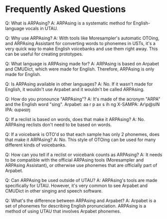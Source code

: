# Frequently Asked Questions

Q: What is ARPAsing?
A: ARPAsing is a systematic method for English-language vocals in UTAU.

Q: Why use ARPAsing?
A: With tools like Moresampler's automatic OTOing, and ARPAsing Assistant for converting words to phonemes in USTs, it's a very quick way to make English voicebanks and use them right away. This can be useful for creating prototypes.

Q: What language is ARPAsing made for?
A: ARPAsing is based on Arpabet and CMUDict, which were made for English. Therefore, ARPAsing is only made for English.

Q: Is ARPAsing available in other languages?
A: No. If it wasn't made for English, it wouldn't use Arpabet and it wouldn't be called ARPAsing.

Q: How do you pronounce "ARPAsing"?
A: It's made of the acronym "ARPA" and the English word "sing".
Arpabet: aa r p ax s ih ng
X-SAMPA: Ar\p@sIN
IPA: ɑɹpəsɪŋ

Q: If a reclist is based on words, does that make it ARPAsing?
A: No. ARPAsing reclists don't need to be based on words.

Q: If a voicebank is OTO'd so that each sample has only 2 phonemes, does that make it ARPAsing?
A: No. This style of OTOing can be used for many different kinds of voicebanks.

Q: How can you tell if a reclist or voicebank counts as ARPAsing?
A: It needs to be compatible with the official ARPAsing tools (Moresampler and ARPAsing Assistant), or otherwise use phonemes that are officially part of Arpabet.

Q: Can ARPAsing be used outside of UTAU?
A: ARPAsing's tools are made specifically for UTAU. However, it's very common to see Arpabet and CMUDict in other singing and speech software.

Q: What's the difference between ARPAsing and Arpabet?
A: Arpabet is a set of phonemes for describing English pronunciation. ARPAsing is a method of using UTAU that involves Arpabet phonemes.

